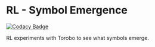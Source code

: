 # RL - Symbol Emergence

[![Codacy Badge](https://app.codacy.com/project/badge/Grade/79b3cd469bab4a81845a7830a0217277)](https://www.codacy.com/gh/alper111/symbol-emergence/dashboard?utm_source=github.com&amp;utm_medium=referral&amp;utm_content=alper111/symbol-emergence&amp;utm_campaign=Badge_Grade)

RL experiments with Torobo to see what symbols emerge.
